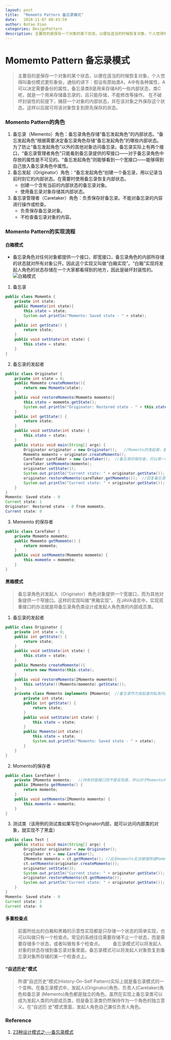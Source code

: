 ```yaml
---
layout: post
title:  "Momemto Pattern 备忘录模式"
date:   2018-11-07 08:43:59
author: Botao Xiao
categories: DesignPattern
description: 主要目的是保存一个对象的某个状态，以便在适当的时候恢复对象，个人觉得叫备份模式更形象些，通俗的讲下：假设有原始类A，A中有各种属性，A可以决定需要备份的属性，备忘录类B是用来存储A的一些内部状态，类C呢，就是一个用来存储备忘录的，且只能存储，不能修改等操作。在不破坏封装性的前提下，捕获一个对象的内部状态，并在该对象之外保存这个状态。这样以后就可将该对象恢复到原先保存的状态。
---
```

# Momemto Pattern 备忘录模式
> 主要目的是保存一个对象的某个状态，以便在适当的时候恢复对象，个人觉得叫备份模式更形象些，通俗的讲下：假设有原始类A，A中有各种属性，A可以决定需要备份的属性，备忘录类B是用来存储A的一些内部状态，类C呢，就是一个用来存储备忘录的，且只能存储，不能修改等操作。
> 在不破坏封装性的前提下，捕获一个对象的内部状态，并在该对象之外保存这个状态。这样以后就可将该对象恢复到原先保存的状态。

### Momento Pattern的角色
1. 备忘录（Memento）角色：备忘录角色存储“备忘发起角色”的内部状态。“备忘发起角色”根据需要决定备忘录角色存储“备忘发起角色”的哪些内部状态。为了防止“备忘发起角色”以外的其他对象访问备忘录。备忘录实际上有两个接口，“备忘录管理者角色”只能看到备忘录提供的窄接口——对于备忘录角色中存放的属性是不可见的。“备忘发起角色”则能够看到一个宽接口——能够得到自己放入备忘录角色中属性。
2. 备忘发起（Originator）角色：“备忘发起角色”创建一个备忘录，用以记录当前时刻它的内部状态。在需要时使用备忘录恢复内部状态。
	* 创建一个含有当前的内部状态的备忘录对象。
	* 使用备忘录对象存储其内部状态。
3. 备忘录管理者（Caretaker）角色：负责保存好备忘录。不能对备忘录的内容进行操作或检查。
	* 负责保存备忘录对象。
	* 不检查备忘录对象的内容。

### Momento Pattern的实现流程
#### 白箱模式
* 备忘录角色对任何对象都提供一个接口，即宽接口，备忘录角色的内部所存储的状态就对所有对象公开。因此这个实现又叫做“白箱实现”。“白箱”实现将发起人角色的状态存储在一个大家都看得到的地方，因此是破坏封装性的。
![白箱模式](https://i.imgur.com/pgxKiEG.png)
1. 备忘录
```Java
public class Momemto {
	private int state;
	public Momemto(int state){
		this.state = state;
		System.out.println("Momento: Saved state - " + state);
	}
	public int getState() {
		return state;
	}
	public void setState(int state) {
		this.state = state;
	}
}
```

2. 备忘录的发起者
```Java
public class Originator {
	private int state = 0;
	public Momemto createMomento(){
		return new Momemto(state);
	}
	public void restoreMomento(Momemto momemto){
		this.state = momemto.getState();
		System.out.println("Originator: Restored state - " + this.state + " from momemto.");
	}
	public int getState() {
		return state;
	}
	public void setState(int state) {
		this.state = state;
	}
	public static void main(String[] args) {
		Originator originator = new Originator();	//Momento的发起者，要存储他的对象
		Momemto momento = originator.createMomento();
		CareTaker careTaker = new CareTaker();	//备忘录的保存者，可以用一种数据结构存储备忘录。
		careTaker.setMomemto(momento);
		originator.setState(1);
		System.out.println("Current state: " + originator.getState());
		originator.restoreMomento(careTaker.getMomemto());	//回复备忘录的备份。
		System.out.println("Current state: " + originator.getState());
	}
}
Momento: Saved state - 0
Current state: 1
Originator: Restored state - 0 from momemto.
Current state: 0
```

3. Mememto 的保存者
```Java
public class CareTaker {
	private Momemto momemto;
	public Momemto getMomemto() {
		return momemto;
	}
	public void setMomemto(Momemto momemto) {
		this.momemto = momemto;
	}
}
```

#### 黑箱模式
> 备忘录角色对发起人（Originator）角色对象提供一个宽接口，而为其他对象提供一个窄接口。这样的实现叫做“黑箱实现”。
> 在JAVA语言中，实现双重接口的办法就是将备忘录角色类设计成发起人角色类的内部成员类。

1. 备忘录的发起者
```Java
public class Originator {
	private int state = 0;
	public int getState() {
		return state;
	}
	public void setState(int state) {
		this.state = state;
	}
	public Momento createMomento(){
		return new Momento(this.state);
	}
	public void restoreMomento(IMomento momento){
		this.setState(((Momento)momento).getState());
	}
	private class Momento implements IMomento{	//备忘录作为发起者的私有内部类，在外界持有的是IMomento的接口，无法被强转成Momento类型,实现了外部不可见而内部可见。
		private int state;
		public int getState() {
			return state;
		}
		public void setState(int state) {
			this.state = state;
		}
		public Momento(int state){
			this.state = state;
			System.out.println("Momento: Saved state - " + state);
		}
	}
}
```

2. Momento的保存者
```Java
public class CareTaker {
	private IMomento momento;	//持有的是接口而不是实现类，所以对于Momento内部不可见。
	public IMomento getMomento() {
		return momento;
	}
	public void setMomento(IMomento momento) {
		this.momento = momento;
	}
}
```

3. 测试类（该用例的测试类如果写在Originator内部，就可以访问内部类的对象，就实现不了黑盒）
```Java
public class Test {
	public static void main(String[] args) {
		Originator originator = new Originator();
		CareTaker ct = new CareTaker();
		IMomento momento = ct.getMomento();	//此处momento无法被强转成Momento对象
		ct.setMomento(originator.createMomento());
		originator.setState(3);
		System.out.println("Current state: " + originator.getState());
		originator.restoreMomento(ct.getMomento());
		System.out.println("Current state: " + originator.getState());
	}
}
Momento: Saved state - 0
Current state: 3
Current state: 0
```

#### 多重检查点
> 前面所给出的白箱和黑箱的示意性实现都是只存储一个状态的简单实现，也可以叫做只有一个检查点。常见的系统往往需要存储不止一个状态，而是需要存储多个状态，或者叫做有多个检查点。
　　备忘录模式可以将发起人对象的状态存储到备忘录对象里面，备忘录模式可以将发起人对象恢复到备忘录对象所存储的某一个检查点上。

#### “自述历史”模式
> 所谓“自述历史”模式(History-On-Self Pattern)实际上就是备忘录模式的一个变种。在备忘录模式中，发起人(Originator)角色、负责人(Caretaker)角色和备忘录 (Memento)角色都是独立的角色。虽然在实现上备忘录类可以成为发起人类的内部成员类，但是备忘录类仍然保持作为一个角色的独立意义。在“自述历 史”模式里面，发起人角色自己兼任负责人角色。

### Reference
1. [23种设计模式之---备忘录模式](https://blog.csdn.net/o279642707/article/details/60767258)